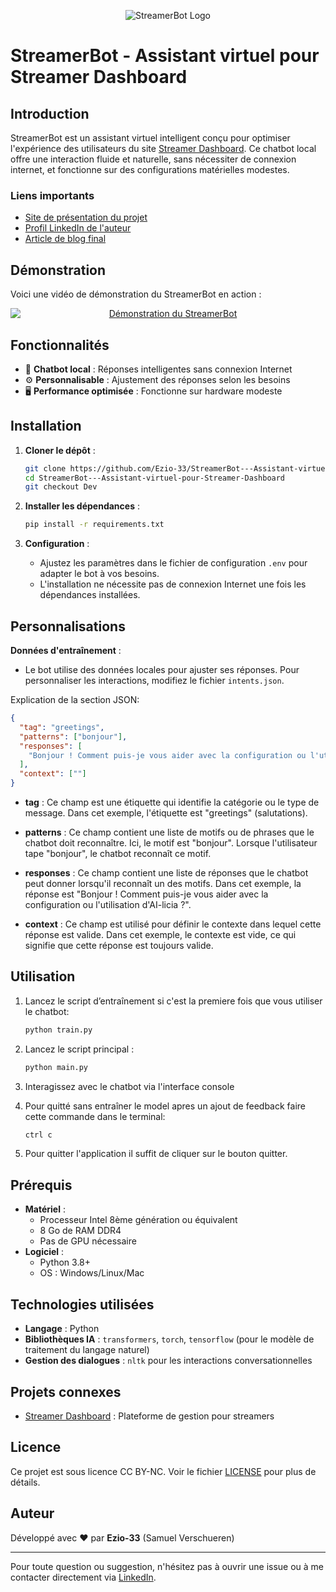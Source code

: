 <p align="center">
   <img src="https://presentation-streamerbot.netlify.app/img/streamerbot_logo.png" alt="StreamerBot Logo">
</p>

# StreamerBot - Assistant virtuel pour Streamer Dashboard

## Introduction

StreamerBot est un assistant virtuel intelligent conçu pour optimiser l'expérience des utilisateurs du site [Streamer Dashboard](https://streamer-dashboard.ailicia.live/signup?via=ref-ezio_33). Ce chatbot local offre une interaction fluide et naturelle, sans nécessiter de connexion internet, et fonctionne sur des configurations matérielles modestes.

### Liens importants

- [Site de présentation du projet](https://presentation-streamerbot.netlify.app)
- [Profil LinkedIn de l'auteur](www.linkedin.com/in/samuel-verschueren)
- [Article de blog final](https://www.linkedin.com/pulse/streamerbot-un-assistant-virtuel-intelligent-pour-des-verschueren-xub3e/?trackingId=1hJ4av66R4uFJ9VsSQuDbQ%3D%3D)

## Démonstration

Voici une vidéo de démonstration du StreamerBot en action :

<p align="center">
  <a href="https://presentation-streamerbot.netlify.app/videos/Feedback.mp4" target="_blank" rel="noopener noreferrer">
    <img src="https://presentation-streamerbot.netlify.app/img/streamerbot_int.png" alt="Démonstration du StreamerBot" style="display: block; margin: auto;">
  </a>
</p>

## Fonctionnalités

- 💬 **Chatbot local** : Réponses intelligentes sans connexion Internet
- ⚙️ **Personnalisable** : Ajustement des réponses selon les besoins
- 🖥️ **Performance optimisée** : Fonctionne sur hardware modeste

## Installation

1. **Cloner le dépôt** :

   ```bash
   git clone https://github.com/Ezio-33/StreamerBot---Assistant-virtuel-pour-Streamer-Dashboard.git
   cd StreamerBot---Assistant-virtuel-pour-Streamer-Dashboard
   git checkout Dev
   ```

2. **Installer les dépendances** :

   ```bash
   pip install -r requirements.txt
   ```

3. **Configuration** :
   - Ajustez les paramètres dans le fichier de configuration `.env` pour adapter le bot à vos besoins.
   - L'installation ne nécessite pas de connexion Internet une fois les dépendances installées.

## Personnalisations

**Données d'entraînement** :

- Le bot utilise des données locales pour ajuster ses réponses. Pour personnaliser les interactions, modifiez le fichier `intents.json`.

Explication de la section JSON:

```json
{
  "tag": "greetings",
  "patterns": ["bonjour"],
  "responses": [
    "Bonjour ! Comment puis-je vous aider avec la configuration ou l'utilisation d'AI-licia ?"
  ],
  "context": [""]
}
```

- **tag** : Ce champ est une étiquette qui identifie la catégorie ou le type de message. Dans cet exemple, l'étiquette est "greetings" (salutations).

- **patterns** : Ce champ contient une liste de motifs ou de phrases que le chatbot doit reconnaître. Ici, le motif est "bonjour". Lorsque l'utilisateur tape "bonjour", le chatbot reconnaît ce motif.

- **responses** : Ce champ contient une liste de réponses que le chatbot peut donner lorsqu'il reconnaît un des motifs. Dans cet exemple, la réponse est "Bonjour ! Comment puis-je vous aider avec la configuration ou l'utilisation d'AI-licia ?".

- **context** : Ce champ est utilisé pour définir le contexte dans lequel cette réponse est valide. Dans cet exemple, le contexte est vide, ce qui signifie que cette réponse est toujours valide.

## Utilisation

1. Lancez le script d’entraînement si c'est la premiere fois que vous utiliser le chatbot:
   ```bash
   python train.py
   ```
2. Lancez le script principal :
   ```bash
   python main.py
   ```
3. Interagissez avec le chatbot via l'interface console

4. Pour quitté sans entraîner le model apres un ajout de feedback faire cette commande dans le terminal:
   ```bash
   ctrl c
   ```
5. Pour quitter l'application il suffit de cliquer sur le bouton quitter.

## Prérequis

- **Matériel** :
  - Processeur Intel 8ème génération ou équivalent
  - 8 Go de RAM DDR4
  - Pas de GPU nécessaire
- **Logiciel** :
  - Python 3.8+
  - OS : Windows/Linux/Mac

## Technologies utilisées

- **Langage** : Python
- **Bibliothèques IA** : `transformers`, `torch`, `tensorflow` (pour le modèle de traitement du langage naturel)
- **Gestion des dialogues** : `nltk` pour les interactions conversationnelles

## Projets connexes

- [Streamer Dashboard](https://streamer-dashboard.ailicia.live/signup?via=ref-ezio_33) : Plateforme de gestion pour streamers

## Licence

Ce projet est sous licence CC BY-NC. Voir le fichier [LICENSE](Licence.txt) pour plus de détails.

## Auteur

Développé avec ❤️ par **Ezio-33** (Samuel Verschueren)

---

Pour toute question ou suggestion, n'hésitez pas à ouvrir une issue ou à me contacter directement via [LinkedIn](www.linkedin.com/in/samuel-verschueren).
